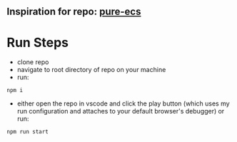 ## Inspiration for repo: [pure-ecs](https://github.com/bturner1273/pure-ecs)

# Run Steps

-   clone repo
-   navigate to root directory of repo on your machine
-   run:

```
npm i
```

-   either open the repo in vscode and click the play button (which uses my run configuration and attaches to your default browser's debugger) or run:

```
npm run start
```
